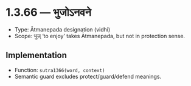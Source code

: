 # 1.3.66 — भुजोऽनवने

- Type: Ātmanepada designation (vidhi)
- Scope: भुज् ‘to enjoy’ takes Ātmanepada, but not in protection sense.

## Implementation
- Function: `sutra1366(word, context)`
- Semantic guard excludes protect/guard/defend meanings.
